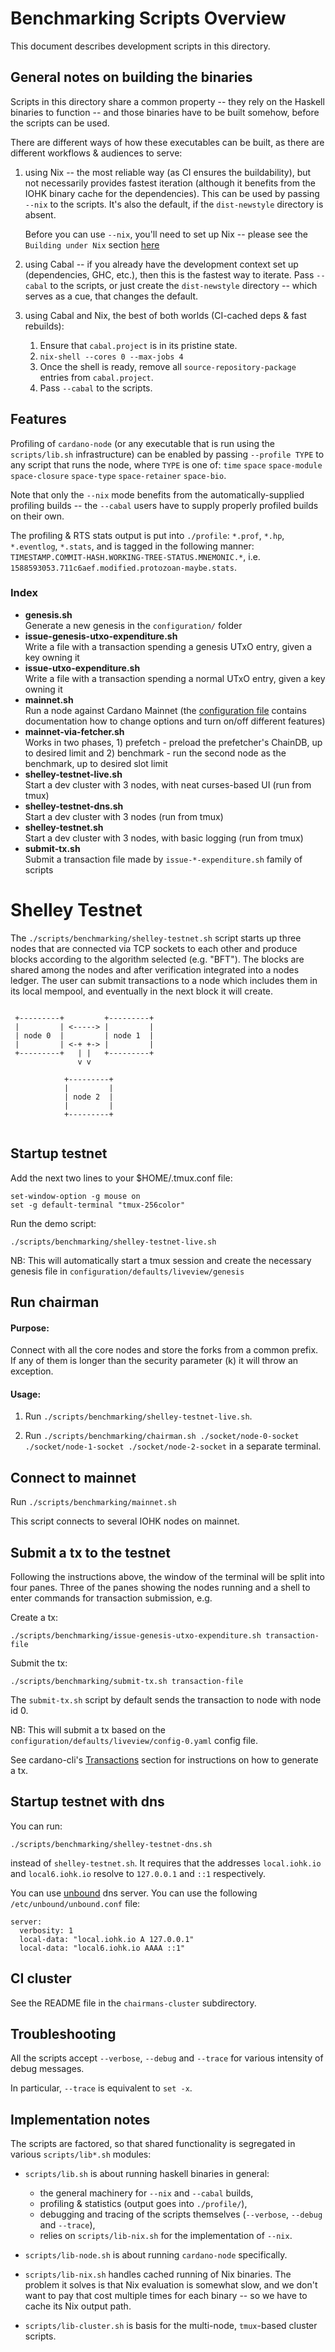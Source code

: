 # Benchmarking Scripts Overview

 This document describes development scripts in this directory.

## General notes on building the binaries

  Scripts in this directory share a common property -- they rely on the
  Haskell binaries to function -- and those binaries have to be built somehow,
  before the scripts can be used.

  There are different ways of how these executables can be built, as there
  are different workflows & audiences to serve:

  1. using Nix -- the most reliable way (as CI ensures the buildability),
     but not necessarily provides fastest iteration (although it benefits
     from the IOHK binary cache for the dependencies).
     This can be used by passing `--nix` to the scripts.  It's also the default,
     if the `dist-newstyle` directory is absent.

     Before you can use `--nix`, you'll need to set up Nix -- please see
     the `Building under Nix` section [here](https://github.com/input-output-hk/cardano-node/blob/master/doc/building-running.md#building-under-nix)

  2. using Cabal -- if you already have the development context set up
     (dependencies, GHC, etc.), then this is the fastest way to iterate.
     Pass `--cabal` to the scripts, or just create the `dist-newstyle` directory
     -- which serves as a cue, that changes the default.

  3. using Cabal and Nix, the best of both worlds (CI-cached deps & fast rebuilds):

       1. Ensure that `cabal.project` is in its pristine state.
       2. `nix-shell --cores 0 --max-jobs 4`
       3. Once the shell is ready, remove all `source-repository-package`
          entries from `cabal.project`.
       4. Pass `--cabal` to the scripts.

## Features

  Profiling of `cardano-node` (or any executable that is run using the
  `scripts/lib.sh` infrastructure) can be enabled by passing `--profile TYPE`
  to any script that runs the node, where `TYPE` is one of:
  `time` `space` `space-module` `space-closure` `space-type` `space-retainer` `space-bio`.

  Note that only the `--nix` mode benefits from the automatically-supplied
  profiling builds -- the `--cabal` users have to supply properly profiled builds
  on their own.

  The profiling & RTS stats output is put into `./profile`:
    `*.prof`, `*.hp`, `*.eventlog`, `*.stats`, and is tagged in the following
    manner:
    `TIMESTAMP.COMMIT-HASH.WORKING-TREE-STATUS.MNEMONIC.*`, i.e.
    `1588593053.711c6aef.modified.protozoan-maybe.stats`.

### Index

- <span><b>genesis.sh</b></span> <br/> Generate a new genesis in the `configuration/` folder
- <span><b>issue-genesis-utxo-expenditure.sh</b></span> <br/> Write a file with a transaction
         spending a genesis UTxO entry, given a key owning it
- <span><b>issue-utxo-expenditure.sh</b></span> <br/> Write a file with a transaction spending a
         normal UTxO entry, given a key owning it
- <span><b>mainnet.sh</b></span> <br/> Run a node against Cardano Mainnet (the [configuration file](https://github.com/input-output-hk/cardano-node/blob/master/configuration/defaults/byron-mainnet/configuration.yaml) contains documentation how to change options
	 and turn on/off different features)
- <span><b>mainnet-via-fetcher.sh</b></span> <br/> Works in two phases, 1) prefetch - preload the prefetcher's
	 ChainDB, up to desired limit and 2) benchmark - run the second node as the benchmark, up to desired
	 slot limit
- <span><b>shelley-testnet-live.sh</b></span> <br/> Start a dev cluster with 3 nodes,
         with neat curses-based UI (run from tmux)
- <span><b>shelley-testnet-dns.sh</b></span> <br/> Start a dev cluster with 3 nodes (run from tmux)
- <span><b>shelley-testnet.sh</b></span> <br/> Start a dev cluster with 3 nodes, with
         basic logging (run from tmux)
- <span><b>submit-tx.sh</b></span> <br/> Submit a transaction file made by `issue-*-expenditure.sh`
                      family of scripts


# Shelley Testnet

The `./scripts/benchmarking/shelley-testnet.sh` script starts up three nodes that are
connected via TCP sockets to each other and produce blocks according to the
algorithm selected (e.g. "BFT").  The blocks are shared among the nodes and
after verification integrated into a nodes ledger.  The user can submit
transactions to a node which includes them in its local mempool, and eventually
in the next block it will create.


```

 +---------+         +---------+
 |         | <-----> |         |
 | node 0  |         | node 1  |
 |         | <-+ +-> |         |
 +---------+   | |   +---------+
               v v

            +---------+
            |         |
            | node 2  |
            |         |
            +---------+


```

## Startup testnet

Add the next two lines to your $HOME/.tmux.conf file:
```
set-window-option -g mouse on
set -g default-terminal "tmux-256color"
```


Run the demo script:

`./scripts/benchmarking/shelley-testnet-live.sh`

NB: This will automatically start a tmux session and create the necessary genesis file in `configuration/defaults/liveview/genesis`


## Run chairman

#### Purpose:

Connect with all the core nodes and store the forks from a common prefix.  If any of them is longer than the security parameter (k) it will throw an exception.

#### Usage:

1) Run `./scripts/benchmarking/shelley-testnet-live.sh`.

2) Run `./scripts/benchmarking/chairman.sh ./socket/node-0-socket ./socket/node-1-socket ./socket/node-2-socket` in a separate terminal.


## Connect to mainnet

Run `./scripts/benchmarking/mainnet.sh`

This script connects to several IOHK nodes on mainnet.

## Submit a tx to the testnet

Following the instructions above, the window of the terminal will be split into four panes.
Three of the panes showing the nodes running and a shell to enter commands for transaction submission, e.g.

Create a tx:

```
./scripts/benchmarking/issue-genesis-utxo-expenditure.sh transaction-file
```
Submit the tx:

```
./scripts/benchmarking/submit-tx.sh transaction-file
```
The `submit-tx.sh` script by default sends the transaction to node with node id 0.

NB: This will submit a tx based on the `configuration/defaults/liveview/config-0.yaml` config file.

See cardano-cli's [Transactions](../cardano-node/README.md#transactions) section for instructions on how to generate a tx.

## Startup testnet with dns

You can run:

`./scripts/benchmarking/shelley-testnet-dns.sh`

instead of `shelley-testnet.sh`.
It requires that the addresses `local.iohk.io` and `local6.iohk.io` resolve to `127.0.0.1` and `::1` respectively.

You can use [unbound](https://github.com/NLnetLabs/unbound) dns server. You can use the following `/etc/unbound/unbound.conf` file:
```
server:
  verbosity: 1
  local-data: "local.iohk.io A 127.0.0.1"
  local-data: "local6.iohk.io AAAA ::1"
```

## CI cluster

See the README file in the `chairmans-cluster` subdirectory.

## Troubleshooting

All the scripts accept `--verbose`, `--debug` and `--trace` for various
intensity of debug messages.

In particular, `--trace` is equivalent to `set -x`.

## Implementation notes

The scripts are factored, so that shared functionality is segregated in
various `scripts/lib*.sh` modules:

- `scripts/lib.sh` is about running haskell binaries in general:
   - the general machinery for `--nix` and `--cabal` builds,
   - profiling & statistics (output goes into `./profile/`),
   - debugging and tracing of the scripts themselves (`--verbose`, `--debug` and `--trace`),
   - relies on `scripts/lib-nix.sh` for the implementation of `--nix`.

- `scripts/lib-node.sh` is about running `cardano-node` specifically.

- `scripts/lib-nix.sh` handles cached running of Nix binaries.
  The problem it solves is that Nix evaluation is somewhat slow, and we don't
  want to pay that cost multiple times for each binary -- so we have to cache
  its Nix output path.

- `scripts/lib-cluster.sh` is basis for the multi-node, `tmux`-based cluster scripts.
